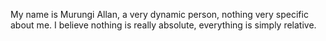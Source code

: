 My name is Murungi Allan, a very dynamic person, nothing very specific about me.
I believe nothing is really absolute, everything is simply relative.